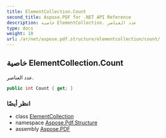 ```yaml
---
title: ElementCollection.Count
second_title: Aspose.PDF for .NET API Reference
description: خاصية ElementCollection. عدد العناصر
type: docs
weight: 10
url: /ar/net/aspose.pdf.structure/elementcollection/count/
---
```

## خاصية ElementCollection.Count

عدد العناصر.

```csharp
public int Count { get; }
```

### انظر أيضًا

* class [ElementCollection](../)
* namespace [Aspose.Pdf.Structure](../../../aspose.pdf.structure/)
* assembly [Aspose.PDF](../../../)
